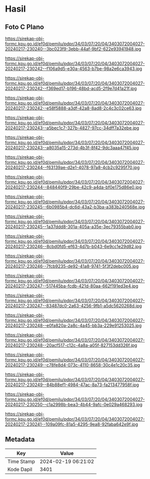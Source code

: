 # Hasil

## Foto C Plano

https://sirekap-obj-formc.kpu.go.id/ef0d/pemilu/pdpr/34/03/07/20/04/3403072004027-20240217-230240--3bc023f9-3ebb-44af-9bf2-622e93941948.jpg

https://sirekap-obj-formc.kpu.go.id/ef0d/pemilu/pdpr/34/03/07/20/04/3403072004027-20240217-230242--f106a9d5-e30a-4563-b7be-98a2e6ca3943.jpg

https://sirekap-obj-formc.kpu.go.id/ef0d/pemilu/pdpr/34/03/07/20/04/3403072004027-20240217-230242--f369ed17-b196-48bd-acd5-2f9e7d41a21f.jpg

https://sirekap-obj-formc.kpu.go.id/ef0d/pemilu/pdpr/34/03/07/20/04/3403072004027-20240217-230242--e58f5888-a3df-42a8-8ad8-2c4c3c02ce63.jpg

https://sirekap-obj-formc.kpu.go.id/ef0d/pemilu/pdpr/34/03/07/20/04/3403072004027-20240217-230243--a5bec1c7-327b-4827-97cc-34dff7a32ebe.jpg

https://sirekap-obj-formc.kpu.go.id/ef0d/pemilu/pdpr/34/03/07/20/04/3403072004027-20240217-230243--a8035a15-273d-4b3f-8f42-9dc3aaa47f45.jpg

https://sirekap-obj-formc.kpu.go.id/ef0d/pemilu/pdpr/34/03/07/20/04/3403072004027-20240217-230244--f63139ae-d2e1-4078-97a8-4cb2c9295f70.jpg

https://sirekap-obj-formc.kpu.go.id/ef0d/pemilu/pdpr/34/03/07/20/04/3403072004027-20240217-230244--848440f9-29be-42c9-a4da-bf0e175d86e0.jpg

https://sirekap-obj-formc.kpu.go.id/ef0d/pemilu/pdpr/34/03/07/20/04/3403072004027-20240217-230245--6b0985b4-dc6d-43a2-b3ba-a383b240568e.jpg

https://sirekap-obj-formc.kpu.go.id/ef0d/pemilu/pdpr/34/03/07/20/04/3403072004027-20240217-230245--1a37ddd8-301a-405a-a35e-3ec79355bab0.jpg

https://sirekap-obj-formc.kpu.go.id/ef0d/pemilu/pdpr/34/03/07/20/04/3403072004027-20240217-230246--8cbd0fd5-ef63-4d7b-b043-6e9cc1e29d82.jpg

https://sirekap-obj-formc.kpu.go.id/ef0d/pemilu/pdpr/34/03/07/20/04/3403072004027-20240217-230246--7fcb9235-de92-41a8-9741-5f3f2debc005.jpg

https://sirekap-obj-formc.kpu.go.id/ef0d/pemilu/pdpr/34/03/07/20/04/3403072004027-20240217-230247--517445ba-fcdb-421d-80aa-662f191ed3e4.jpg

https://sirekap-obj-formc.kpu.go.id/ef0d/pemilu/pdpr/34/03/07/20/04/3403072004027-20240217-230247--83487dc0-2a63-4256-9fb1-a5dc5620268d.jpg

https://sirekap-obj-formc.kpu.go.id/ef0d/pemilu/pdpr/34/03/07/20/04/3403072004027-20240217-230248--e0fa820a-2a8c-4a45-bb3a-229e91253025.jpg

https://sirekap-obj-formc.kpu.go.id/ef0d/pemilu/pdpr/34/03/07/20/04/3403072004027-20240217-230248--20acf517-c12c-4a8a-a05f-827153dd326f.jpg

https://sirekap-obj-formc.kpu.go.id/ef0d/pemilu/pdpr/34/03/07/20/04/3403072004027-20240217-230249--c78fe8d4-073c-4110-8658-30c4e1c20c35.jpg

https://sirekap-obj-formc.kpu.go.id/ef0d/pemilu/pdpr/34/03/07/20/04/3403072004027-20240217-230249--84b88ef1-4984-47ac-8a73-fa213477958f.jpg

https://sirekap-obj-formc.kpu.go.id/ef0d/pemilu/pdpr/34/03/07/20/04/3403072004027-20240217-230250--c1a2998b-bea3-4b44-9afc-0e029a468293.jpg

https://sirekap-obj-formc.kpu.go.id/ef0d/pemilu/pdpr/34/03/07/20/04/3403072004027-20240217-230241--109a09fc-81a5-4295-9ea8-92faba642e9f.jpg


## Metadata

| Key        | Value               |
| ---------- | ------------------- |
| Time Stamp | 2024-02-19 06:21:02 |
| Kode Dapil | 3401                |



